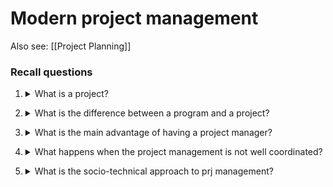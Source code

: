 # Modern project management

Also see: [[Project Planning]]

### Recall questions

1. <details markdown=1><summary markdown="span">What is a project?</summary>

    \
    ==Temporary endeavour undertaken to create a unique product/service/result==.
    
</details>

2. <details markdown=1><summary markdown="span"> What is the difference between a program and a project?</summary>

    \
    ==A program is defined as a group of related project designed to accomplish a common goal over an extended period of time==. \
    Managing a program means managing a group of ongoing interdependent projects coordinated to achieve strategic objects.
    
</details>

3. <details markdown=1><summary markdown="span">What is the main advantage of having a project manager?</summary>

    \
	There is a ==central figure that overviews the development of the project.==
    
    
</details>

4. <details markdown=1><summary markdown="span"> What happens when the project management is not well coordinated?</summary>

    \
    Many problems may arise:
    - the ==project does not align with the organization's goals==
    - ==managerial decisions create internal confusion==
    - ==projects result are not prioritized==

</details>

5. <details markdown=1><summary markdown="span"> What is the socio-technical approach to prj management?</summary>

    \
    Technical part: ==formal and scientific part== (planning, controlling etc) \
    Sociocultural dimension: ==contradictory and paradoxical world of implementation==
    
</details>